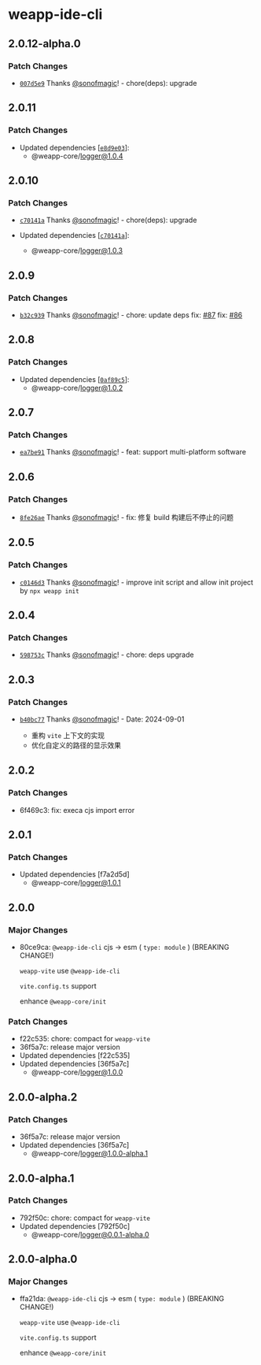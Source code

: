 # weapp-ide-cli

## 2.0.12-alpha.0

### Patch Changes

- [`007d5e9`](https://github.com/weapp-vite/weapp-vite/commit/007d5e961d751f8f3ab3966595fe9970876d7f8a) Thanks [@sonofmagic](https://github.com/sonofmagic)! - chore(deps): upgrade

## 2.0.11

### Patch Changes

- Updated dependencies [[`e8d9e03`](https://github.com/weapp-vite/weapp-vite/commit/e8d9e03b9508eabde1a43245eecd3408a757413b)]:
  - @weapp-core/logger@1.0.4

## 2.0.10

### Patch Changes

- [`c70141a`](https://github.com/weapp-vite/weapp-vite/commit/c70141ab30b16b74e34055f2d6aff9f61332da81) Thanks [@sonofmagic](https://github.com/sonofmagic)! - chore(deps): upgrade

- Updated dependencies [[`c70141a`](https://github.com/weapp-vite/weapp-vite/commit/c70141ab30b16b74e34055f2d6aff9f61332da81)]:
  - @weapp-core/logger@1.0.3

## 2.0.9

### Patch Changes

- [`b32c939`](https://github.com/weapp-vite/weapp-vite/commit/b32c9395ba592a1ea176a553b693ac9c3bee89bf) Thanks [@sonofmagic](https://github.com/sonofmagic)! - chore: update deps
  fix: [#87](https://github.com/weapp-vite/weapp-vite/issues/87)
  fix: [#86](https://github.com/weapp-vite/weapp-vite/issues/86)

## 2.0.8

### Patch Changes

- Updated dependencies [[`0af89c5`](https://github.com/weapp-vite/weapp-vite/commit/0af89c5837046dfca548d62427adba9b4afc2d6a)]:
  - @weapp-core/logger@1.0.2

## 2.0.7

### Patch Changes

- [`ea7be91`](https://github.com/weapp-vite/weapp-vite/commit/ea7be91e0d230b499691ae75239659c4586346af) Thanks [@sonofmagic](https://github.com/sonofmagic)! - feat: support multi-platform software

## 2.0.6

### Patch Changes

- [`8fe26ae`](https://github.com/weapp-vite/weapp-vite/commit/8fe26ae86f1365f46a2242e616441c7cfd7c7926) Thanks [@sonofmagic](https://github.com/sonofmagic)! - fix: 修复 build 构建后不停止的问题

## 2.0.5

### Patch Changes

- [`c0146d3`](https://github.com/weapp-vite/weapp-vite/commit/c0146d31304f35db5b3a03aa9f9497ed46688730) Thanks [@sonofmagic](https://github.com/sonofmagic)! - improve init script and allow init project by `npx weapp init`

## 2.0.4

### Patch Changes

- [`598753c`](https://github.com/weapp-vite/weapp-vite/commit/598753ced4f0c40ec971b28a4e98e4a18b35525a) Thanks [@sonofmagic](https://github.com/sonofmagic)! - chore: deps upgrade

## 2.0.3

### Patch Changes

- [`b40bc77`](https://github.com/sonofmagic/weapp-tailwindcss/commit/b40bc7716861343bc63ca3a9fa8ade9388614ae8) Thanks [@sonofmagic](https://github.com/sonofmagic)! - Date: 2024-09-01

  - 重构 `vite` 上下文的实现
  - 优化自定义的路径的显示效果

## 2.0.2

### Patch Changes

- 6f469c3: fix: execa cjs import error

## 2.0.1

### Patch Changes

- Updated dependencies [f7a2d5d]
  - @weapp-core/logger@1.0.1

## 2.0.0

### Major Changes

- 80ce9ca: `@weapp-ide-cli` cjs -> esm ( `type: module` ) (BREAKING CHANGE!)

  `weapp-vite` use `@weapp-ide-cli`

  `vite.config.ts` support

  enhance `@weapp-core/init`

### Patch Changes

- f22c535: chore: compact for `weapp-vite`
- 36f5a7c: release major version
- Updated dependencies [f22c535]
- Updated dependencies [36f5a7c]
  - @weapp-core/logger@1.0.0

## 2.0.0-alpha.2

### Patch Changes

- 36f5a7c: release major version
- Updated dependencies [36f5a7c]
  - @weapp-core/logger@1.0.0-alpha.1

## 2.0.0-alpha.1

### Patch Changes

- 792f50c: chore: compact for `weapp-vite`
- Updated dependencies [792f50c]
  - @weapp-core/logger@0.0.1-alpha.0

## 2.0.0-alpha.0

### Major Changes

- ffa21da: `@weapp-ide-cli` cjs -> esm ( `type: module` ) (BREAKING CHANGE!)

  `weapp-vite` use `@weapp-ide-cli`

  `vite.config.ts` support

  enhance `@weapp-core/init`
